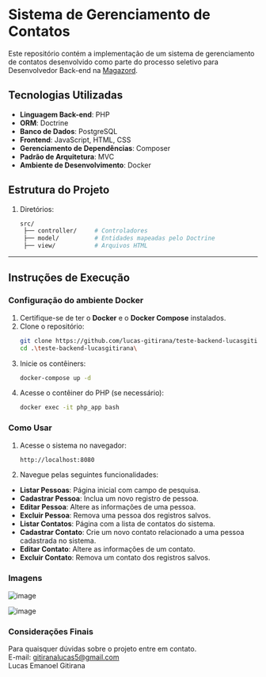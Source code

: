 # Sistema de Gerenciamento de Contatos

Este repositório contém a implementação de um sistema de gerenciamento de contatos desenvolvido como parte do processo seletivo para Desenvolvedor Back-end na [Magazord](https://magazord.com.br). 

## Tecnologias Utilizadas
- **Linguagem Back-end**: PHP
- **ORM**: Doctrine
- **Banco de Dados**: PostgreSQL
- **Frontend**: JavaScript, HTML, CSS
- **Gerenciamento de Dependências**: Composer
- **Padrão de Arquitetura**: MVC
- **Ambiente de Desenvolvimento**: Docker

## Estrutura do Projeto

1. Diretórios:
   ```bash
   src/
    ├── controller/     # Controladores
    ├── model/          # Entidades mapeadas pelo Doctrine
    ├── view/           # Arquivos HTML


---

## Instruções de Execução

### Configuração do ambiente Docker
1. Certifique-se de ter o **Docker** e o **Docker Compose** instalados.
2. Clone o repositório:
   ```bash
   git clone https://github.com/lucas-gitirana/teste-backend-lucasgitirana.git
   cd .\teste-backend-lucasgitirana\
3. Inicie os contêiners:
   ```bash
   docker-compose up -d
4. Acesse o contêiner do PHP (se necessário):
   ```bash
   docker exec -it php_app bash

### Como Usar
1. Acesse o sistema no navegador:
   ```bash
   http://localhost:8080
2. Navegue pelas seguintes funcionalidades:
- **Listar Pessoas**: Página inicial com campo de pesquisa.
- **Cadastrar Pessoa**: Inclua um novo registro de pessoa.
- **Editar Pessoa**: Altere as informações de uma pessoa.
- **Excluir Pessoa**: Remova uma pessoa dos registros salvos.  
- **Listar Contatos**: Página com a lista de contatos do sistema.
- **Cadastrar Contato**: Crie um novo contato relacionado a uma pessoa cadastrada no sistema.
- **Editar Contato**: Altere as informações de um contato.
- **Excluir Contato**: Remova um contato dos registros salvos.

### Imagens
![image](https://github.com/user-attachments/assets/38e75d82-e76d-4782-9833-7c1a941573de)


![image](https://github.com/user-attachments/assets/5e02dc7f-87d0-4853-a97a-1a1c6a2f9923)


### Considerações Finais
Para quaisquer dúvidas sobre o projeto entre em contato.  
E-mail: gitiranalucas5@gmail.com  
Lucas Emanoel Gitirana

